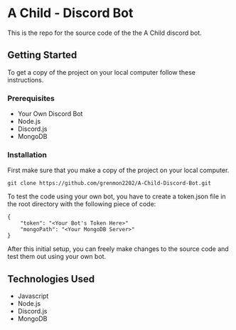 # A Child - Discord Bot
This is the repo for the source code of the the A Child discord bot.

## Getting  Started
To get a copy of the project on your local computer follow these instructions.

### Prerequisites 

 - Your Own Discord Bot
 - Node.js
 - Discord.js
 - MongoDB

### Installation
First make sure that you make a copy of the project on your local computer.

    git clone https://github.com/grenmon2202/A-Child-Discord-Bot.git

To test the code using your own bot, you have to create a token.json file in the root directory with the following piece of code:

    {
	    "token": "<Your Bot's Token Here>"
	    "mongoPath": "<Your MongoDB Server>"
	}

After this initial setup, you can freely make changes to the source code and test them out using your own bot.

## Technologies Used

 - Javascript
 - Node.js
 - Discord.js
 - MongoDB

<!--stackedit_data:
eyJoaXN0b3J5IjpbLTExNjUyOTQwNjBdfQ==
-->
